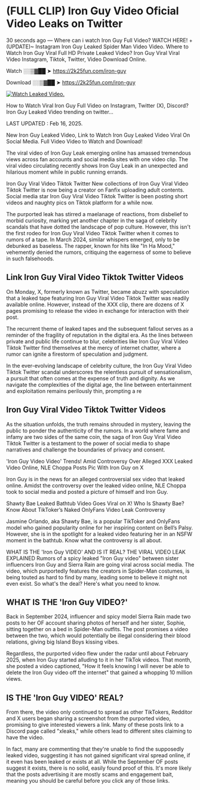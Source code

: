 # (FULL CLIP) Iron Guy Video Oficial Video Leaks on Twitter

30 seconds ago — Where can i watch Iron Guy Full Video? WATCH HERE! +(UPDATE)~ Instagram Iron Guy Leaked Spider Man Video Video. Where to Watch Iron Guy Viral Full HD Private Leaked Video? Iron Guy Viral Viral Video Instagram, Tiktok, Twitter, Video Download Online.

Watch ░░▒▓██ ➤ https://2k25fun.com/iron-guy

Download ░░▒▓██ ➤ https://2k25fun.com/iron-guy

[![Watch Leaked Video.](https://miro.medium.com/v2/resize:fit:828/format:webp/1*cilzJN44JGOrTw9NJCrNHA.gif "Watch Leaked Video")](https://2k25fun.com/iron-guy)

How to Watch Viral Iron Guy Full Video on Instagram, Twitter (X), Discord? Iron Guy Leaked Video trending on twitter...

LAST UPDATED : Feb 16, 2025.

New Iron Guy Leaked Video, Link to Watch Iron Guy Leaked Video Viral On Social Media. Full Video Video to Watch and Download!

The viral video of Iron Guy Leak emerging online has amassed tremendous views across fan accounts and social media sites with one video clip. The viral video circulating recently shows Iron Guy Leak in an unexpected and hilarious moment while in public running errands.

Iron Guy Viral Video Tiktok Twitter New collections of Iron Guy Viral Video Tiktok Twitter is now being a creator on Fanfix uploading adult contents. Social media star Iron Guy Viral Video Tiktok Twitter is been posting short videos and naughty pics on Tiktok platform for a while now.

The purported leak has stirred a maelanage of reactions, from disbelief to morbid curiosity, marking yet another chapter in the saga of celebrity scandals that have dotted the landscape of pop culture. However, this isn't the first rodeo for Iron Guy Viral Video Tiktok Twitter when it comes to rumors of a tape. In March 2024, similar whispers emerged, only to be debunked as baseless. The rapper, known for hits like "In Ha Mood," vehemently denied the rumors, critiquing the eagerness of some to believe in such falsehoods.

## Link Iron Guy Viral Video Tiktok Twitter Videos

On Monday, X, formerly known as Twitter, became abuzz with speculation that a leaked tape featuring Iron Guy Viral Video Tiktok Twitter was readily available online. However, instead of the XXX clip, there are dozens of X pages promising to release the video in exchange for interaction with their post.

The recurrent theme of leaked tapes and the subsequent fallout serves as a reminder of the fragility of reputation in the digital era. As the lines between private and public life continue to blur, celebrities like Iron Guy Viral Video Tiktok Twitter find themselves at the mercy of internet chatter, where a rumor can ignite a firestorm of speculation and judgment.

In the ever-evolving landscape of celebrity culture, the Iron Guy Viral Video Tiktok Twitter scandal underscores the relentless pursuit of sensationalism, a pursuit that often comes at the expense of truth and dignity. As we navigate the complexities of the digital age, the line between entertainment and exploitation remains perilously thin, prompting a re

##  Iron Guy Viral Video Tiktok Twitter Videos

As the situation unfolds, the truth remains shrouded in mystery, leaving the public to ponder the authenticity of the rumors. In a world where fame and infamy are two sides of the same coin, the saga of Iron Guy Viral Video Tiktok Twitter is a testament to the power of social media to shape narratives and challenge the boundaries of privacy and consent.

'Iron Guy Video Video' Trends! Amid Controversy Over Alleged XXX Leaked Video Online, NLE Choppa Posts Pic With Iron Guy on X

Iron Guy is in the news for an alleged controversial sex video that leaked online. Amidst the controversy over the leaked video online, NLE Choppa took to social media and posted a picture of himself and Iron Guy.

Shawty Bae Leaked Bathtub Video Goes Viral on X! Who Is Shawty Bae? Know About TikToker’s Naked OnlyFans Video Leak Controversy

Jasmine Orlando, aka Shawty Bae, is a popular TikToker and OnlyFans model who gained popularity online for her inspiring content on Bell’s Palsy. However, she is in the spotlight for a leaked video featuring her in an NSFW moment in the bathtub. Know what the controversy is all about.

WHAT IS THE 'Iron Guy VIDEO' AND IS IT REAL? THE VIRAL VIDEO LEAK EXPLAINED Rumors of a spicy leaked "Iron Guy video" between sister influencers Iron Guy and Sierra Rain are going viral across social media. The video, which purportedly features the creators in Spider-Man costumes, is being touted as hard to find by many, leading some to believe it might not even exist. So what's the deal? Here's what you need to know.

## WHAT IS THE 'Iron Guy VIDEO?'

Back in September 2024, influencer and spicy model Sierra Rain made two posts to her OF account sharing photos of herself and her sister, Sophie, sitting together on a bed in Spider-Man outfits. The post promises a video between the two, which would potentially be illegal considering their blood relations, giving big Island Boys kissing vibes.

Regardless, the purported video flew under the radar until about February 2025, when Iron Guy started alluding to it in her TikTok videos. That month, she posted a video captioned, "How it feels knowing I will never be able to delete the Iron Guy video off the internet" that gained a whopping 10 million views.

## IS THE 'Iron Guy VIDEO' REAL?

From there, the video only continued to spread as other TikTokers, Redditor and X users began sharing a screenshot from the purported video, promising to give interested viewers a link. Many of these posts link to a Discord page called "xleaks," while others lead to different sites claiming to have the video.

In fact, many are commenting that they're unable to find the supposedly leaked video, suggesting it has not gained significant viral spread online, if it even has been leaked or exists at all. While the September OF posts suggest it exists, there is no solid, easily found proof of this. It's more likely that the posts advertising it are mostly scams and engagement bait, meaning you should be careful before you click any of those links.